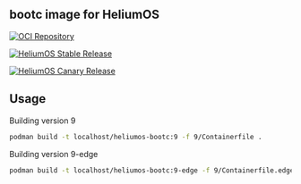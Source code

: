 ## bootc image for HeliumOS

[![OCI Repository](https://quay.io/repository/heliumos/bootc/status "OCI Repository")](https://quay.io/repository/heliumos/bootc)

[![HeliumOS Stable Release](https://github.com/HeliumOS-org/bootc/actions/workflows/release-stable.yaml/badge.svg?branch=release)](https://github.com/HeliumOS-org/bootc/actions/workflows/release-stable.yaml)

[![HeliumOS Canary Release](https://github.com/HeliumOS-org/bootc/actions/workflows/release-canary.yaml/badge.svg)](https://github.com/HeliumOS-org/bootc/actions/workflows/release-canary.yaml)

## Usage

Building version 9

```bash
podman build -t localhost/heliumos-bootc:9 -f 9/Containerfile .
```

Building version 9-edge

```bash
podman build -t localhost/heliumos-bootc:9-edge -f 9/Containerfile.edge .
```
